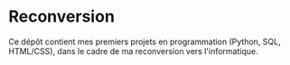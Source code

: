 # Reconversion
Ce dépôt contient mes premiers projets en programmation (Python, SQL, HTML/CSS), dans le cadre de ma reconversion vers l'informatique.
